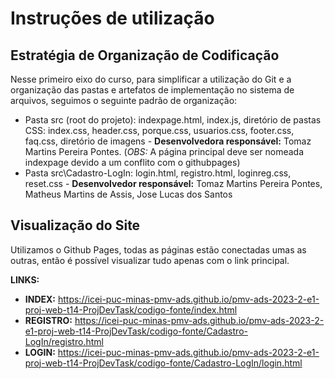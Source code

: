 # Instruções de utilização

## Estratégia de Organização de Codificação 

Nesse primeiro eixo do curso, para simplificar a utilização do Git e a organização das pastas e artefatos de implementação no sistema de arquivos, seguimos o seguinte padrão de organização:
- Pasta src (root do projeto): indexpage.html, index.js, diretório de pastas CSS: index.css, header.css, porque.css, usuarios.css, footer.css, faq.css, diretório de imagens - **Desenvolvedora responsável:** Tomaz Martins Pereira Pontes. (*OBS:* A página principal deve ser nomeada indexpage devido a um conflito com o githubpages)
- Pasta src\Cadastro-LogIn: login.html, registro.html, loginreg.css, reset.css - **Desenvolvedor responsável:** Tomaz Martins Pereira Pontes, Matheus Martins de Assis, Jose Lucas dos Santos

## Visualização do Site

Utilizamos o Github Pages, todas as páginas estão conectadas umas as outras, então é possível visualizar tudo apenas com o link principal.

**LINKS:**

- **INDEX:** https://icei-puc-minas-pmv-ads.github.io/pmv-ads-2023-2-e1-proj-web-t14-ProjDevTask/codigo-fonte/index.html
- **REGISTRO:** https://icei-puc-minas-pmv-ads.github.io/pmv-ads-2023-2-e1-proj-web-t14-ProjDevTask/codigo-fonte/Cadastro-LogIn/registro.html
- **LOGIN:** https://icei-puc-minas-pmv-ads.github.io/pmv-ads-2023-2-e1-proj-web-t14-ProjDevTask/codigo-fonte/Cadastro-LogIn/login.html

